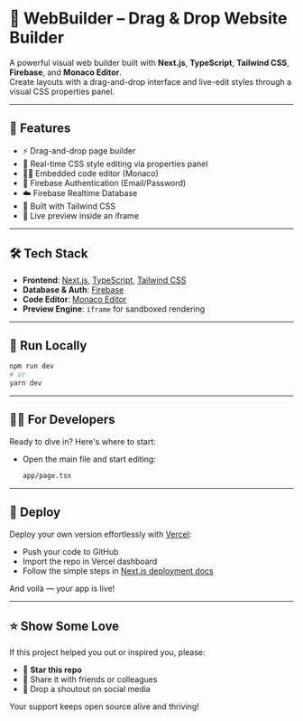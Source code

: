 # 🧱 WebBuilder – Drag & Drop Website Builder

A powerful visual web builder built with **Next.js**, **TypeScript**, **Tailwind CSS**, **Firebase**, and **Monaco Editor**.  
Create layouts with a drag-and-drop interface and live-edit styles through a visual CSS properties panel.

---

## 🚀 Features

- ⚡ Drag-and-drop page builder  
- 🎨 Real-time CSS style editing via properties panel  
- 🧑‍💻 Embedded code editor (Monaco)  
- 🔐 Firebase Authentication (Email/Password)  
- ☁️ Firebase Realtime Database  
- 💨 Built with Tailwind CSS  
- 🔁 Live preview inside an iframe  

---

## 🛠️ Tech Stack

- **Frontend**: [Next.js](https://nextjs.org), [TypeScript](https://www.typescriptlang.org/), [Tailwind CSS](https://tailwindcss.com)  
- **Database & Auth**: [Firebase](https://firebase.google.com)  
- **Code Editor**: [Monaco Editor](https://microsoft.github.io/monaco-editor/)  
- **Preview Engine**: `iframe` for sandboxed rendering

---

## 🧪 Run Locally

```bash
npm run dev
# or
yarn dev
```
---

## 🧑‍💻 For Developers

Ready to dive in? Here's where to start:

- Open the main file and start editing:  
  ```bash
  app/page.tsx
  ```

---
## 🚀 Deploy

Deploy your own version effortlessly with [Vercel](https://vercel.com):

- Push your code to GitHub  
- Import the repo in Vercel dashboard  
- Follow the simple steps in [Next.js deployment docs](https://nextjs.org/docs/app/building-your-application/deploying)  

And voilà — your app is live!

---

## ⭐ Show Some Love

If this project helped you out or inspired you, please:

- 🌟 **Star this repo**  
- 💬 Share it with friends or colleagues  
- 🙏 Drop a shoutout on social media  

Your support keeps open source alive and thriving!
